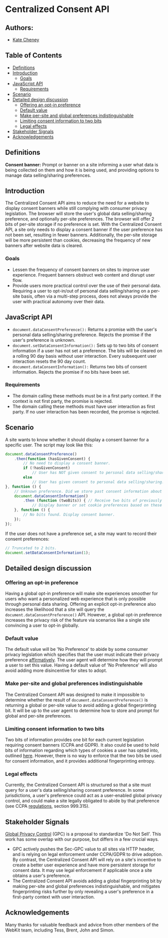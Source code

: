 # Centralized Consent API

## Authors:

- [Kate Cheney](https://github.com/kcheney1)

## Table of Contents

<!-- START doctoc generated TOC please keep comment here to allow auto update -->
<!-- DON'T EDIT THIS SECTION, INSTEAD RE-RUN doctoc TO UPDATE -->


- [Definitions](#definitions)
- [Introduction](#introduction)
  - [Goals](#goals)
- [JavaScript API](#javascript-api)
  - [Requirements](#requirements)
- [Scenario](#scenario)
- [Detailed design discussion](#detailed-design-discussion)
  - [Offering an opt-in preference](#offering-an-opt-in-preference)
  - [Default value](#default-value)
  - [Make per-site and global preferences indistinguishable](#make-per-site-and-global-preferences-indistinguishable)
  - [Limiting consent information to two bits](#limiting-consent-information-to-two-bits)
  - [Legal effects](#legal-effects)
- [Stakeholder Signals](#stakeholder-signals)
- [Acknowledgements](#acknowledgements)

<!-- END doctoc generated TOC please keep comment here to allow auto update -->

## Definitions

**Consent banner:** Prompt or banner on a site informing a user what data is
being collected on them and how it is being used, and providing options to
manage data selling/sharing preferences.

## Introduction

The Centralized Consent API aims to reduce the need for a website to display
consent banners while still complying with consumer privacy legislation.
The browser will store the user's global data selling/sharing preference, and
optionally per-site preferences. The browser will offer 2 bits of per-site storage
if no preference is set. With the Centralized Consent API, a site only needs to
display a consent banner if the user preference has not been set, resulting in
fewer banners. Additionally, the per-site storage will be more persistent than
cookies, decreasing the frequency of new banners after website data is cleared.

### Goals

* Lessen the frequency of consent banners on sites to improve user experience.
  Frequent banners obstruct web content and disrupt user flow.
* Provide users more practical control over the use of their personal data.
  Requiring a user to opt-in/out of personal data selling/sharing on a per-site
  basis, often via a multi-step process, does not always provide the user with
  practical autonomy over their data.

## JavaScript API

* `document.dataConsentPreference():` Returns a promise with the user's
  personal data selling/sharing preference. Rejects the promise if the user's
  preference is unknown.
* `document.setDataConsentInformation():` Sets up to two bits of consent
  information if a user has not set a preference. The bits will be cleared on a
  rolling 90 day basis without user interaction. Every subsequent user
  interaction resets the 90 day count.
* `document.dataConsentInformation():` Returns two bits of consent
  information. Rejects the promise if no bits have been set.

### Requirements
* The domain calling these methods must be in a first party context. If the
  context is not first party, the promise is rejected.
* The domain calling these methods must have user interaction as first party.
  If no user interaction has been recorded, the promise is rejected.

## Scenario
A site wants to know whether it should display a consent banner for a specific
user. The script may look like this:

```js
document.dataConsentPreference()
    .then(function (hasGivenConsent) {
        // No need to display a consent banner.
        if (!hasGivenConsent)
            // User has NOT given consent to personal data selling/sharing.
        else
            // User has given consent to personal data selling/sharing.
}, function () {
    // Unknown preference. Did we store past consent information about this user? 
    document.dataConsentInformation()
        .then (function (twoBits)) { // Receive two bits of previously stored per-site info.
            // Display banner or set cookie preferences based on these bits. 
    }, function () {
        // No bits found. Display consent banner.
    });
});
```

If the user does not have a preference set, a site may want to record their consent
preferences:

```js
// Truncated to 2 bits.
document.setDataConsentInformation(1);
```
## Detailed design discussion

### Offering an opt-in preference

Having a global opt-in preference will make site experiences smoother for users
who want a personalized web experience that is only possible through personal
data sharing. Offering an explicit opt-in preference also increases the likelihood that a site will query the
`document.dataConsentPreference()` API. However, a global opt-in preference
increases the privacy risk of the feature via scenarios like a single site convincing a
user to opt-in globally.

### Default value

The default value will be 'No Preference' to abide by some consumer privacy legislation
which specifies that the user must indicate their privacy preference [affirmatively](https://oag.ca.gov/sites/all/files/agweb/pdfs/privacy/ccpa-fsor-appendix-e.pdf).
The user agent will determine how they will prompt a user to set this value.
Having a default value of 'No Preference' will also avoid adding more disincentive for
sites to adopt.

### Make per-site and global preferences indistinguishable

The Centralized Consent API was designed to make it impossible to determine whether the
result of `document.dataConsentPreference()` is returning a global or per-site value to avoid
adding a global fingerprinting bit. It will be up to the user agent to determine how to store and prompt
for global and per-site preferences.

### Limiting consent information to two bits

Two bits of information provides one bit for each current legislation requiring consent
banners (CCPA and GDPR). It also could be used to hold bits of information regarding
which types of cookies a user has opted into, outlined [here](https://gdprprivacypolicy.org/cookies-policy/).
However, there is no way to enforce that the two bits be used for consent information,
and it provides additional fingerprinting entropy.

### Legal effects

Currently, the Centralized Consent API is structured so that a site must query for a
user's data selling/sharing consent preference. In some jurisdictions, a
user's preference could act as a user-enabled global privacy control, and could make a site legally obligated to abide by that preference (see CCPA [regulations](https://www.oag.ca.gov/sites/all/files/agweb/pdfs/privacy/oal-sub-final-text-of-regs.pdf), section 999.315).


## Stakeholder Signals
[Global Privacy Control](https://globalprivacycontrol.github.io/gpc-spec/) (GPC) is a proposal to
  standardize 'Do Not Sell'. This work has some overlap with our purpose, but differs in
  a few crucial ways.
  * GPC actively pushes the Sec-GPC value to all sites via HTTP header, and is relying on legal enforcement under CCPA/GDPR to drive adoption. By contrast, the Centralized Consent API will rely on a site's incentive to create a better user experience and have more persistent storage for consent data. It may use legal enforcement if applicable once a site obtains a user's preference.
  * The Centralized Consent API avoids adding a global fingerprinting bit by making per-site and global preferences indistinguishable, and mitigates fingerprinting risks further by only revealing a user's preference in a first-party context with user interaction.


## Acknowledgements

Many thanks for valuable feedback and advice from other members of the WebKit team, including Tess, Brent, John and Simon.

